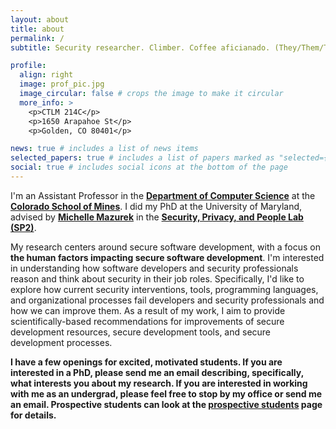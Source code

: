 ```yaml
---
layout: about
title: about
permalink: /
subtitle: Security researcher. Climber. Coffee aficianado. (They/Them/Theirs)

profile:
  align: right
  image: prof_pic.jpg
  image_circular: false # crops the image to make it circular
  more_info: >
    <p>CTLM 214C</p>
    <p>1650 Arapahoe St</p>
    <p>Golden, CO 80401</p>

news: true # includes a list of news items
selected_papers: true # includes a list of papers marked as "selected={true}"
social: true # includes social icons at the bottom of the page
---
```


I'm an Assistant Professor in the [**Department of Computer Science**](https://cs.mines.edu/) at the [**Colorado School of Mines**](https://www.mines.edu/). I did my PhD at the University of Maryland, advised by [**Michelle Mazurek**](https://www.umiacs.umd.edu/~mmazurek/) in the [**Security, Privacy, and People Lab (SP2)**](https://sp2.umiacs.io/).

My research centers around secure software development, with a focus on **the human factors impacting secure software development**. I'm interested in understanding how software developers and security professionals reason and think about security in their job roles. Specifically, I'd like to explore how current security interventions, tools, programming languages, and organizational processes fail developers and security professionals and how we can improve them. As a result of my work, I aim to provide scientifically-based recommendations for improvements of secure development resources, secure development tools, and secure development processes.

**I have a few openings for excited, motivated students. If you are interested in a PhD, please send me an email describing, specifically, what interests you about my research. If you are interested in working with me as an undergrad, please feel free to stop by my office or send me an email. Prospective students can look at the [prospective students](https://kfulton121.github.io/students/) page for details.**